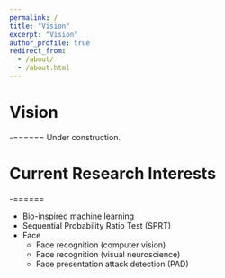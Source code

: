 ```yaml
---
permalink: /
title: "Vision"
excerpt: "Vision"
author_profile: true
redirect_from: 
  - /about/
  - /about.html
---
```


# Vision  
-======
Under construction.

# Current Research Interests  
-======
- Bio-inspired machine learning  
- Sequential Probability Ratio Test (SPRT)
- Face
  - Face recognition (computer vision)
  - Face recognition (visual neuroscience)
  - Face presentation attack detection (PAD)
